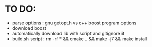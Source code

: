 # TO DO:

- parse options : gnu getopt.h vs c++ boost program options
- download boost
- automatically download lib with script and gitignore it
- build.sh script : rm -rf * && cmake .. && make -j7 && make install